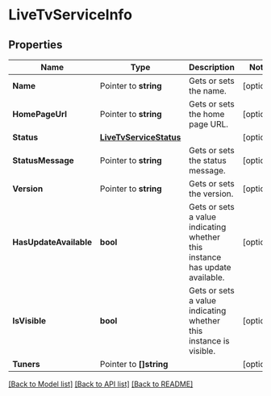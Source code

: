 # LiveTvServiceInfo

## Properties

Name | Type | Description | Notes
------------ | ------------- | ------------- | -------------
**Name** | Pointer to **string** | Gets or sets the name. | [optional] 
**HomePageUrl** | Pointer to **string** | Gets or sets the home page URL. | [optional] 
**Status** | [**LiveTvServiceStatus**](LiveTvServiceStatus.md) |  | [optional] 
**StatusMessage** | Pointer to **string** | Gets or sets the status message. | [optional] 
**Version** | Pointer to **string** | Gets or sets the version. | [optional] 
**HasUpdateAvailable** | **bool** | Gets or sets a value indicating whether this instance has update available. | [optional] 
**IsVisible** | **bool** | Gets or sets a value indicating whether this instance is visible. | [optional] 
**Tuners** | Pointer to **[]string** |  | [optional] 

[[Back to Model list]](../README.md#documentation-for-models) [[Back to API list]](../README.md#documentation-for-api-endpoints) [[Back to README]](../README.md)


